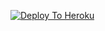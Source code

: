 [![Deploy To Heroku](https://www.herokucdn.com/deploy/button.svg)](https://dashboard.heroku.com/new?template=https://github.com/Chutiyahokaa/channel)

